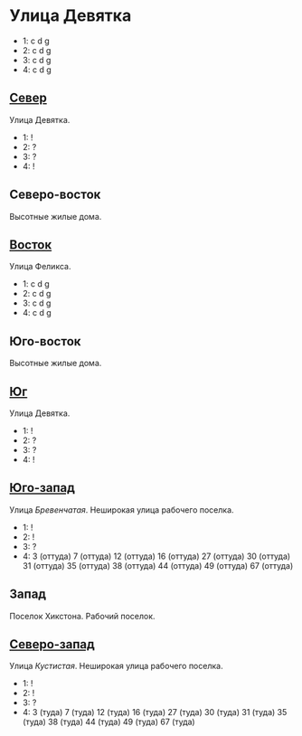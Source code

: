 # Улица Девятка

* 1:    c   d   g
* 2:    c   d   g
* 3:    c   d   g
* 4:    c   d   g

## [Север](./520050.md)

Улица Девятка.

* 1:    !
* 2:    ?
* 3:    ?
* 4:    !

## Северо-восток

Высотные жилые дома.

## [Восток](./530060.md)

Улица Феликса.

* 1:    c   d   g
* 2:    c   d   g
* 3:    c   d   g
* 4:    c   d   g

## Юго-восток

Высотные жилые дома.

## [Юг](./520070.md)

Улица Девятка.

* 1:    !
* 2:    ?
* 3:    ?
* 4:    !

## [Юго-запад](./510070.md)

Улица *Бревенчатая*.
Неширокая улица рабочего поселка.

* 1:    !
* 2:    !
* 3:    ?
* 4:    3 (оттуда)      7 (оттуда)      12 (оттуда)     16 (оттуда)     27 (оттуда)
        30 (оттуда)     31 (оттуда)     35 (оттуда)     38 (оттуда)     44 (оттуда)
        49 (оттуда)     67 (оттуда)

## Запад

Поселок Хикстона. Рабочий поселок.

## [Северо-запад](./510050.md)

Улица *Кустистая*.
Неширокая улица рабочего поселка.

* 1:    !
* 2:    !
* 3:    ?
* 4:    3 (туда)    7 (туда)    12 (туда)   16 (туда)   27 (туда)
        30 (туда)   31 (туда)   35 (туда)   38 (туда)   44 (туда)
        49 (туда)   67  (туда)
